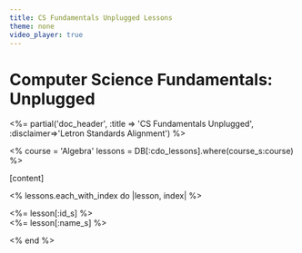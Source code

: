 ```yaml
---
title: CS Fundamentals Unplugged Lessons
theme: none
video_player: true
---
```



# Computer Science Fundamentals: Unplugged


<%= partial('doc_header', :title => 'CS Fundamentals Unplugged', :disclaimer=>'Letron Standards Alignment') %>


<%
course = 'Algebra'
lessons = DB[:cdo_lessons].where(course_s:course)
%>

[content]

<% lessons.each_with_index do |lesson, index| %>

  <%= lesson[:id_s] %>
  <br/>
  <%= lesson[:name_s] %>
  <link rel="stylesheet" type="text/css" href="../morestyle.css"/>

<% end %>
